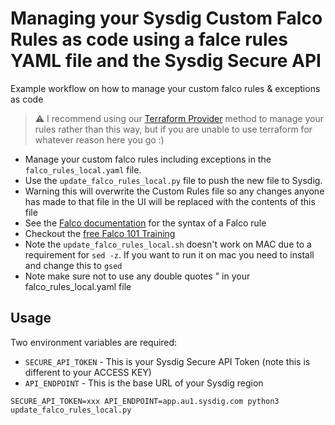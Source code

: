 # Managing your Sysdig Custom Falco Rules as code using a falce rules YAML file and the Sysdig Secure API
Example workflow on how to manage your custom falco rules &amp; exceptions as code

> :warning: I recommend using our [Terraform Provider](../terraform_method/README.md) method to manage your rules rather than this way, but if you are unable to use terraform for whatever reason here you go :) 

- Manage your custom falco rules including exceptions in the `falco_rules_local.yaml` file. 
- Use the `update_falco_rules_local.py` file to push the new file to Sysdig. 
- Warning this will overwrite the Custom Rules file so any changes anyone has made to that file in the UI will be replaced with the contents of this file
- See the [Falco documentation](https://falco.org/docs/rules/) for the syntax of a Falco rule
- Checkout the [free Falco 101 Training](https://falco.org/training/)
- Note the `update_falco_rules_local.sh` doesn't work on MAC due to a requirement for `sed -z`. If you want to run it on mac you need to install and change this to `gsed`
- Note make sure not to use any double quotes " in your falco_rules_local.yaml file

## Usage
Two environment variables are required:
- `SECURE_API_TOKEN` - This is your Sysdig Secure API Token (note this is different to your ACCESS KEY)
- `API_ENDPOINT` - This is the base URL of your Sysdig region

`SECURE_API_TOKEN=xxx API_ENDPOINT=app.au1.sysdig.com python3 update_falco_rules_local.py`
